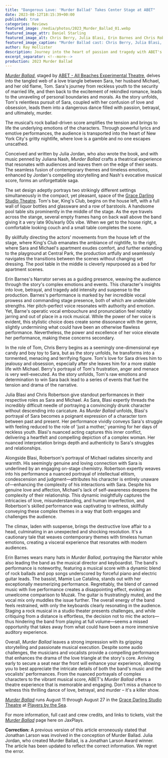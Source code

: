 ```yaml
---
title: "Dangerous Love: 'Murder Ballad' Takes Center Stage at ABET"
date: 2023-08-12T18:15:39+00:00
published: true
categories: Reviews
featured_image: /media/photos/2023_Murder_Ballad_01.webp
featured_image_attr: Daniel Starling
featured_image_alt: Chris Berry, Julia Blasi, Erin Barnes and Chris Robertson (left to right)
featured_image_caption: "Murder Ballad cast: Chris Berry, Julia Blasi, Erin Barnes and Chris Robertson (left to right)"
author: Ray Hollister
description: Journey into the heart of passion and tragedy with ABET's "Murder Ballad." Secure a front row seat for the full experience.
excerpt_separator: <!--more-->
production: 2023 Murder Ballad
---
```

[*Murder Ballad*](/productions/2023-murder-ballad/), staged by [ABET - All Beaches Experimental Theatre](/theatres/abet-all-beaches-experimental-theatre/), delves into the tangled web of a love triangle between Sara, her husband Michael, and her old flame, Tom. Sara's journey from reckless youth to the security of married life, and then back to the excitement of rekindled romance, leads to the unraveling of personal boundaries and morals. As the story unfolds, Tom's relentless pursuit of Sara, coupled with her confusion of love and obsession, leads them into a dangerous dance filled with passion, betrayal, and ultimately, murder.
<!--more-->
The musical’s rock ballad-driven score amplifies the tension and brings to life the underlying emotions of the characters. Through powerful lyrics and emotive performances, the audience is transported into the heart of New York City's gritty nightlife, where love is a gamble and no one escapes unscathed.

Conceived and written by Julia Jordan, who also wrote the book, and with music penned by Juliana Nash, *Murder Ballad* crafts a theatrical experience that resonates with audiences and leaves them on the edge of their seats. The seamless fusion of contemporary themes and timeless emotions, enhanced by Jordan's compelling storytelling and Nash's evocative musical score, forms an unforgettable saga.

The set design adeptly portrays two strikingly different settings simultaneously in the compact, yet pleasant, space of the [Grace Darling Studio Theatre](/venues/grace-darling-studio-theatre). Tom's bar, King's Club, begins on the house left, with a full wall of liquor bottles and glassware and a row of barstools. A handsome pool table sits prominently in the middle of the stage. As the eye travels across the stange, several empty frames hang on back wall above the band giving it a very late 90s/early 00s vibe. When we get to the house right, a comfortable looking couch and a small table completes the scene. 

By skillfully directing the actors' movements from the house left of the stage, where King's Club emanates the ambiance of nightlife, to the right, where Sara and Michael's apartment exudes comfort, and further extending to the playground at Central Park, the production artfully and seamlessly navigates the transitions between the scenes without changing set dressing. The pool table in the middle is cleverly repurposed as a bed for apartment scenes.

Erin Barnes's Narrator serves as a guiding presence, weaving the audience through the story's complex emotions and events. This character's insights into love, betrayal, and tragedy add intensity and suspense to the production. Barnes's performance is marked by her incredible vocal prowess and commanding stage presence, both of which are undeniable strengths. Her pitch-perfect voice resonates with authority and emotion. Yet, Barne's operatic vocal embouchure and pronunciation feel notably jarring and out of place in a rock musical. While the power of her voice is evident, this stylistic choice does create some dissonance with the genre, slightly undermining what could have been an otherwise flawless performance. Nevertheless, the power and excellence of her voice elevate her performance, making these concerns secondary.

In the role of Tom, Chris Berry begins as a seemingly one-dimensional eye candy and boy toy to Sara, but as the story unfolds, he transforms into a tormented, menacing and terrifying figure. Tom's love for Sara drives him to jealousy and obsession, especially after she leaves him for a more stable life with Michael. Berry's portrayal of Tom's frustration, anger and menace is very well-executed. As the story unfolds, Tom's raw emotions and determination to win Sara back lead to a series of events that fuel the tension and drama of the narrative. 

Julia Blasi and Chris Robertson give standout performances in their respective roles as Sara and Michael. As Sara, Blasi expertly threads the incredibly difficult needle of portraying a convincingly drunk character without descending into caricature. As *Murder Ballad* unfolds, Blasi's portrayal of Sara becomes a poignant expression of a character torn between past and present. Her performance vividly conveys Sara's struggle with feeling reduced to the role of 'just a mother,' yearning for her days of reckless youth. Blasi's nuanced acting captures this inner conflict, delivering a heartfelt and compelling depiction of a complex woman. Her nuanced interpretation brings depth and authenticity to Sara's struggles and relationships.

Alongside Blasi, Robertson's portrayal of Michael radiates sincerity and warmth. His seemingly genuine and loving connection with Sara is underlined by an engaging on-stage chemistry. Robertson expertly weaves into his performance a nuanced portrayal of intellectual elitism, condescension and judgment—attributes his character is entirely unaware of—enhancing the complexity of his interactions with Sara. Despite his genuine love and affection, Michael's lack of self-awareness deepens the complexity of their relationship. This dynamic insightfully captures the intricacies of love, misunderstanding, and human imperfection, and Robertson's skilled performance was captivating to witness, skillfully conveying these complex themes in a way that both engages and challenges the audience.

The climax, laden with suspense, brings the destructive love affair to a head, culminating in an unexpected and shocking resolution. It's a cautionary tale that weaves contemporary themes with timeless human emotions, creating a visceral experience that resonates with modern audiences.

Erin Barnes wears many hats in *Murder Ballad*, portraying the Narrator while also leading the band as the musical director and keyboardist. The band's performance is noteworthy, featuring a musical score with a dynamic blend of rock ballads and pop songs underscored by forceful piano and electric guitar leads. The bassist, Mamie Lue Catalina, stands out with her exceptionally mesmerizing performance. Regrettably, the blend of canned music with live performance creates a disappointing effect, evoking an unwelcome comparison to Muzak. The guitar is frustratingly muted, and the vocal mix only muddles the issue further. The overall energy of the band feels restrained, with only the keyboards clearly resonating in the audience. Staging a rock musical in a studio theater presents challenges, and while critiquing from a distance is effortless, the decision not to mic the actors—thus hindering the band from playing at full volume—seems a missed opportunity that takes away from what could have been a more immersive auditory experience.

Overall, *Murder Ballad* leaves a strong impression with its gripping storytelling and passionate musical execution. Despite some audio challenges, the musicians and vocalists provide a compelling performance that enhances the drama of the love triangle at the story's core. Arriving early to secure a seat near the front will enhance your experience, allowing you to best appreciate the intricate details of both the band's music and the vocalists' performances. From the nuanced portrayals of complex characters to the vibrant musical score, ABET's *Murder Ballad* offers a theatre experience that is memorable and engaging. Don't miss a chance to witness this thrilling dance of love, betrayal, and murder – it's a killer show.

[*Murder Ballad*](/productions/2023-murder-ballad/) runs August 11 through August 27 in the [Grace Darling Studio Theatre](/venues/grace-darling-studio-theatre) at [Players by the Sea](/theatres/players-by-the-sea).

For more information, full cast and crew credits, and links to tickets, visit the [*Murder Ballad*](/productions/2023-murder-ballad/) page here on JaxPlays. 

**Correction:** A previous version of this article erroneously stated that Jonathan Larson was involved in the conception of Murder Ballad. Julia Jordan, who created Murder Ballad, is a Jonathan Larson Award winner. The article has been updated to reflect the correct information. We regret the error.
